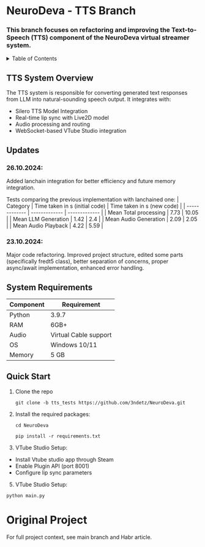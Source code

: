 # NeuroDeva - TTS Branch

### This branch focuses on refactoring and improving the Text-to-Speech (TTS) component of the NeuroDeva virtual streamer system.

<!-- TABLE OF CONTENTS -->
<details>
  <summary>Table of Contents</summary>
  <ol>
    <li>
      <a href="##updates">Updates</a>
    </li>
     <li>
      <a href="#quick-start">Quick Start</a>
    </li>
  </ol>
</details>


## TTS System Overview
The TTS system is responsible for converting generated text responses from LLM into natural-sounding speech output. It integrates with:

* Silero TTS Model Integration
* Real-time lip sync with Live2D model
* Audio processing and routing
* WebSocket-based VTube Studio integration

<!-- UPDATES -->
## Updates 
### 26.10.2024:
Added lanchain integration for better efficiency and future memory integration.

Tests comparing the previous implementation with lanchained one:
| Category  | Time taken in s (initial code) | Time taken in s (new code) |
| ------------- | ------------- | ------------- |
| Mean Total processing | 7.73 | 10.05 |
| Mean LLM Generation | 1.42 | 2.4 |
| Mean Audio Generation | 2.09 | 2.05 |
| Mean Audio Playback | 4.22 | 5.59 |



### 23.10.2024:
Major code refactoring. Improved project structure, edited some parts (specifically fredt5 class), better separation of concerns, proper async/await implementation, enhanced error handling. 

## System Requirements
| Component  | Requirement |
| ------------- | ------------- |
| Python  | 3.9.7  |
| RAM  | 6GB+  |
| Audio  | Virtual Cable support  |
| OS  | Windows 10/11  |
| Memory  | 5 GB |

<!-- Quick Start -->
## Quick Start
1. Clone the repo
   ```
   git clone -b tts_tests https://github.com/3ndetz/NeuroDeva.git
   ```
2. Install the required packages:
   ```
   cd NeuroDeva
   ```
   ```
   pip install -r requirements.txt
   ```
3. VTube Studio Setup:
* Install Vtube studio app through Steam
* Enable Plugin API (port 8001)
* Configure lip sync parameters

5. VTube Studio Setup:
```
python main.py
```

# Original Project
For full project context, see main branch and Habr article.

